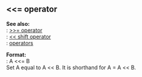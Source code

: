 ## \<\<= operator    
**See also:**    
:   [\>\>= operator](/operator/%3e%3e=)    
:   [\<\< shift operator](/operator/%3c%3c/shift)    
:   [operators](/operator)    
<!-- -->    
**Format:**    
:   A \<\<= B    
Set A equal to A \<\< B. It is shorthand for A = A \<\< B.  